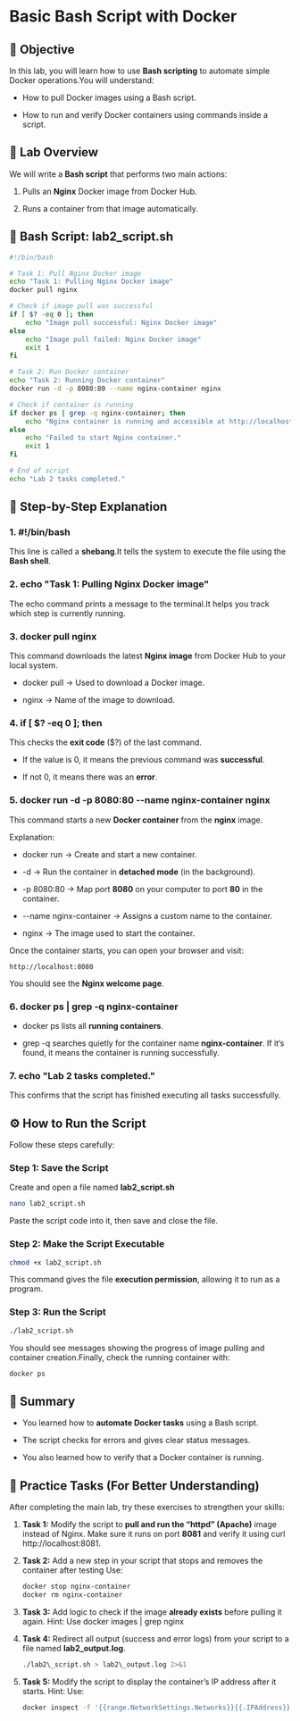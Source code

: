 **Basic Bash Script with Docker**
=================================

🎯 **Objective**
----------------

In this lab, you will learn how to use **Bash scripting** to automate simple Docker operations.You will understand:

*   How to pull Docker images using a Bash script.
    
*   How to run and verify Docker containers using commands inside a script.
    

🧩 **Lab Overview**
-------------------

We will write a **Bash script** that performs two main actions:

1.  Pulls an **Nginx** Docker image from Docker Hub.
    
2.  Runs a container from that image automatically.
    

📄 **Bash Script: lab2\_script.sh**
-----------------------------------

```bash
#!/bin/bash

# Task 1: Pull Nginx Docker image
echo "Task 1: Pulling Nginx Docker image"
docker pull nginx

# Check if image pull was successful
if [ $? -eq 0 ]; then
	echo "Image pull successful: Nginx Docker image"
else
	echo "Image pull failed: Nginx Docker image"
	exit 1
fi

# Task 2: Run Docker container
echo "Task 2: Running Docker container"
docker run -d -p 8080:80 --name nginx-container nginx

# Check if container is running
if docker ps | grep -q nginx-container; then
	echo "Nginx container is running and accessible at http://localhost:8080"
else
	echo "Failed to start Nginx container."
	exit 1
fi

# End of script
echo "Lab 2 tasks completed."
```

🧱 **Step-by-Step Explanation**
-------------------------------

### 1\. #!/bin/bash

This line is called a **shebang**.It tells the system to execute the file using the **Bash shell**.

### 2\. echo "Task 1: Pulling Nginx Docker image"

The echo command prints a message to the terminal.It helps you track which step is currently running.

### 3\. docker pull nginx

This command downloads the latest **Nginx image** from Docker Hub to your local system.

*   docker pull → Used to download a Docker image.
    
*   nginx → Name of the image to download.
    

### 4\. if \[ $? -eq 0 \]; then

This checks the **exit code** ($?) of the last command.

*   If the value is 0, it means the previous command was **successful**.
    
*   If not 0, it means there was an **error**.
    

### 5\. docker run -d -p 8080:80 --name nginx-container nginx

This command starts a new **Docker container** from the **nginx** image.

Explanation:

*   docker run → Create and start a new container.
    
*   \-d → Run the container in **detached mode** (in the background).
    
*   \-p 8080:80 → Map port **8080** on your computer to port **80** in the container.
    
*   \--name nginx-container → Assigns a custom name to the container.
    
*   nginx → The image used to start the container.
    

Once the container starts, you can open your browser and visit:

```arduino
http://localhost:8080
```

You should see the **Nginx welcome page**.

### 6\. docker ps | grep -q nginx-container

*   docker ps lists all **running containers**.
    
*   grep -q searches quietly for the container name **nginx-container**. If it’s found, it means the container is running successfully.
    

### 7\. echo "Lab 2 tasks completed."

This confirms that the script has finished executing all tasks successfully.

⚙️ **How to Run the Script**
----------------------------

Follow these steps carefully:

### Step 1: Save the Script

Create and open a file named **lab2\_script.sh**

```bash
nano lab2_script.sh
```

Paste the script code into it, then save and close the file.

### Step 2: Make the Script Executable

```bash
chmod +x lab2_script.sh
```

This command gives the file **execution permission**, allowing it to run as a program.

### Step 3: Run the Script

```bash
./lab2_script.sh
```

You should see messages showing the progress of image pulling and container creation.Finally, check the running container with:

```bash
docker ps
```

🧾 **Summary**
--------------

*   You learned how to **automate Docker tasks** using a Bash script.
    
*   The script checks for errors and gives clear status messages.
    
*   You also learned how to verify that a Docker container is running.
    

🧠 **Practice Tasks (For Better Understanding)**
------------------------------------------------

After completing the main lab, try these exercises to strengthen your skills:

1.  **Task 1:** Modify the script to **pull and run the “httpd” (Apache)** image instead of Nginx. Make sure it runs on port **8081** and verify it using curl http://localhost:8081.

2. **Task 2:** Add a new step in your script that stops and removes the container after testing Use:

    ```bash
    docker stop nginx-container
    docker rm nginx-container
    ```
    
3.  **Task 3:** Add logic to check if the image **already exists** before pulling it again.
   Hint: Use   docker images | grep nginx

4.  **Task 4:** Redirect all output (success and error logs) from your script to a file named **lab2_output.log**.

   	```bash
   	./lab2\_script.sh > lab2\_output.log 2>&1
    ```

5.  **Task 5:** Modify the script to display the container’s IP address after it starts.
Hint: Use:

	```bash
	docker inspect -f '{{range.NetworkSettings.Networks}}{{.IPAddress}}{{end}}' nginx-container
	```
